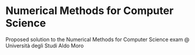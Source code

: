 # Numerical Methods for Computer Science
Proposed solution to the Numerical Methods for Computer Science exam @ Università degli Studi Aldo Moro
